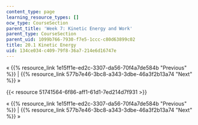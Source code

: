 ```yaml
---
content_type: page
learning_resource_types: []
ocw_type: CourseSection
parent_title: 'Week 7: Kinetic Energy and Work'
parent_type: CourseSection
parent_uid: 1099b766-7930-f7e5-1ccc-c80d63899c02
title: 20.1 Kinetic Energy
uid: 134ce034-c409-79f8-36a7-214e6d16747e
---
```


« {{% resource_link 1e15ff1e-ed2c-3307-da56-70f4a7de584b "Previous" %}} | {{% resource_link 577b7e46-3bc8-a343-3dbe-46a3f2b13a74 "Next" %}} »

{{< resource 51741564-6f86-aff1-61d1-7ed214d7f931 >}}

« {{% resource_link 1e15ff1e-ed2c-3307-da56-70f4a7de584b "Previous" %}} | {{% resource_link 577b7e46-3bc8-a343-3dbe-46a3f2b13a74 "Next" %}} »